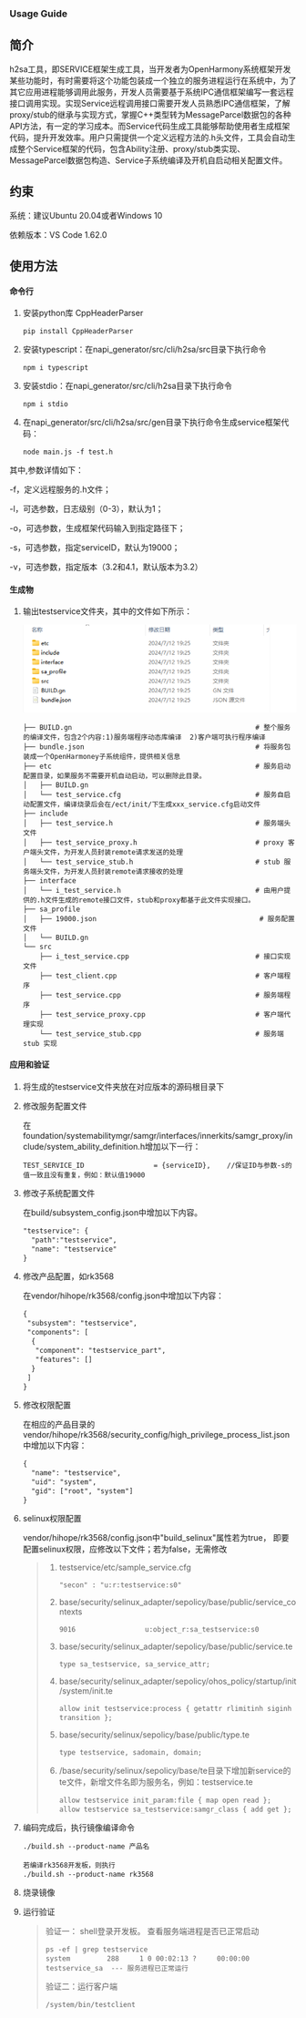 ### Usage Guide

## 简介

h2sa工具，即SERVICE框架生成工具，当开发者为OpenHarmony系统框架开发某些功能时，有时需要将这个功能包装成一个独立的服务进程运行在系统中，为了其它应用进程能够调用此服务，开发人员需要基于系统IPC通信框架编写一套远程接口调用实现。实现Service远程调用接口需要开发人员熟悉IPC通信框架，了解proxy/stub的继承与实现方式，掌握C++类型转为MessageParcel数据包的各种API方法，有一定的学习成本。而Service代码生成工具能够帮助使用者生成框架代码，提升开发效率。用户只需提供一个定义远程方法的.h头文件，工具会自动生成整个Service框架的代码，包含Ability注册、proxy/stub类实现、MessageParcel数据包构造、Service子系统编译及开机自启动相关配置文件。

## 约束

系统：建议Ubuntu 20.04或者Windows 10

依赖版本：VS Code 1.62.0

## 使用方法

#### 命令行

1. 安装python库 CppHeaderParser

   ~~~
   pip install CppHeaderParser
   ~~~

2. 安装typescript：在napi_generator/src/cli/h2sa/src目录下执行命令

   ~~~
   npm i typescript
   ~~~

3. 安装stdio：在napi_generator/src/cli/h2sa目录下执行命令

   ~~~
   npm i stdio
   ~~~

4. 在napi_generator/src/cli/h2sa/src/gen目录下执行命令生成service框架代码：

   ~~~
   node main.js -f test.h
   ~~~

其中,参数详情如下： 

-f，定义远程服务的.h文件；

-l，可选参数，日志级别（0-3），默认为1； 

-o，可选参数，生成框架代码输入到指定路径下； 

-s，可选参数，指定serviceID，默认为19000；

-v，可选参数，指定版本（3.2和4.1，默认版本为3.2） 

#### 生成物

1. 输出testservice文件夹，其中的文件如下所示：

   ![](../figures/h2sa_outRes.png)

   ~~~
   ├── BUILD.gn                                             # 整个服务的编译文件，包含2个内容:1)服务端程序动态库编译  2)客户端可执行程序编译
   ├── bundle.json                                          # 将服务包装成一个OpenHarmoney子系统组件，提供相关信息
   ├── etc                                                  # 服务启动配置目录，如果服务不需要开机自动启动，可以删除此目录。
   │   ├── BUILD.gn
   │   └── test_service.cfg                                 # 服务自启动配置文件，编译烧录后会在/ect/init/下生成xxx_service.cfg启动文件
   ├── include
   │   ├── test_service.h                                   # 服务端头文件
   │   ├── test_service_proxy.h                             # proxy 客户端头文件，为开发人员封装remote请求发送的处理
   │   └── test_service_stub.h                              # stub 服务端头文件，为开发人员封装remote请求接收的处理
   ├── interface
   │   └── i_test_service.h                                 # 由用户提供的.h文件生成的remote接口文件，stub和proxy都基于此文件实现接口。
   ├── sa_profile                                           
   │   ├── 19000.json                                        # 服务配置文件
   │   └── BUILD.gn                                      
   └── src
       ├── i_test_service.cpp                               # 接口实现文件
       ├── test_client.cpp                                  # 客户端程序
       ├── test_service.cpp                                 # 服务端程序
       ├── test_service_proxy.cpp                           # 客户端代理实现
       └── test_service_stub.cpp                            # 服务端 stub 实现
   ~~~

#### 应用和验证

1. 将生成的testservice文件夹放在对应版本的源码根目录下

2. 修改服务配置文件

   在foundation/systemabilitymgr/samgr/interfaces/innerkits/samgr_proxy/include/system_ability_definition.h增加以下一行：

   ```
   TEST_SERVICE_ID                 = {serviceID},    //保证ID与参数-s的值一致且没有重复，例如：默认值19000
   ```

3. 修改子系统配置文件

   在build/subsystem_config.json中增加以下内容。

   ```
   "testservice": {
     "path":"testservice",
     "name": "testservice" 
   }
   ```

4. 修改产品配置，如rk3568

   在vendor/hihope/rk3568/config.json中增加以下内容：

   ```
   {  
    "subsystem": "testservice", 
    "components": [
     {
      "component": "testservice_part",
      "features": []
     }
    ]
   }
   ```

5. 修改权限配置

   在相应的产品目录的vendor/hihope/rk3568/security_config/high_privilege_process_list.json中增加以下内容：

   ```
   {
     "name": "testservice", 
     "uid": "system",
     "gid": ["root", "system"]
   }
   ```

6. selinux权限配置

   vendor/hihope/rk3568/config.json中"build_selinux"属性若为true， 即要配置selinux权限，应修改以下文件；若为false，无需修改

   >   1. testservice/etc/sample_service.cfg
   >
   >      ```
   >      "secon" : "u:r:testservice:s0"
   >      ```
   >
   >   2. base/security/selinux_adapter/sepolicy/base/public/service_contexts
   >
   >      ```
   >      9016                 u:object_r:sa_testservice:s0
   >      ```
   >
   >   3. base/security/selinux_adapter/sepolicy/base/public/service.te
   >
   >      ```
   >      type sa_testservice, sa_service_attr;
   >      ```
   >
   >   4. base/security/selinux_adapter/sepolicy/ohos_policy/startup/init/system/init.te
   >
   >      ```
   >      allow init testservice:process { getattr rlimitinh siginh transition };
   >      ```
   >
   >   5. base/security/selinux/sepolicy/base/public/type.te
   >
   >      ```
   >      type testservice, sadomain, domain;
   >      ```
   >
   >   6. /base/security/selinux/sepolicy/base/te目录下增加新service的te文件，新增文件名即为服务名，例如：testservice.te
   >
   >      ```
   >      allow testservice init_param:file { map open read };
   >      allow testservice sa_testservice:samgr_class { add get };
   >      ```

7. 编码完成后，执行镜像编译命令

   ~~~
   ./build.sh --product-name 产品名
   
   若编译rk3568开发板，则执行
   ./build.sh --product-name rk3568
   ~~~

8. 烧录镜像

9. 运行验证

   >验证一： shell登录开发板。 查看服务端进程是否已正常启动
   >
   >~~~
   >ps -ef | grep testservice
   >system         288     1 0 00:02:13 ?     00:00:00 testservice_sa  --- 服务进程已正常运行
   >~~~
   >
   >验证二：运行客户端
   >
   >~~~
   >/system/bin/testclient 
   >~~~